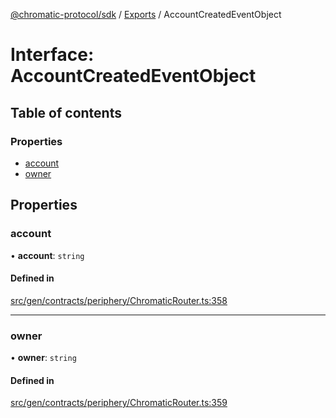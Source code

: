[@chromatic-protocol/sdk](../README.md) / [Exports](../modules.md) / AccountCreatedEventObject

# Interface: AccountCreatedEventObject

## Table of contents

### Properties

- [account](AccountCreatedEventObject.md#account)
- [owner](AccountCreatedEventObject.md#owner)

## Properties

### account

• **account**: `string`

#### Defined in

[src/gen/contracts/periphery/ChromaticRouter.ts:358](https://github.com/chromatic-protocol/sdk/blob/7230d6e/src/gen/contracts/periphery/ChromaticRouter.ts#L358)

___

### owner

• **owner**: `string`

#### Defined in

[src/gen/contracts/periphery/ChromaticRouter.ts:359](https://github.com/chromatic-protocol/sdk/blob/7230d6e/src/gen/contracts/periphery/ChromaticRouter.ts#L359)
